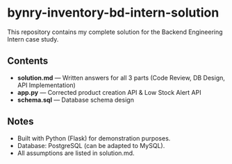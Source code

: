 # bynry-inventory-bd-intern-solution

This repository contains my complete solution for the Backend Engineering Intern case study.

## Contents
- **solution.md** — Written answers for all 3 parts (Code Review, DB Design, API Implementation)
- **app.py** — Corrected product creation API & Low Stock Alert API
- **schema.sql** — Database schema design

## Notes
- Built with Python (Flask) for demonstration purposes.
- Database: PostgreSQL (can be adapted to MySQL).
- All assumptions are listed in solution.md.
